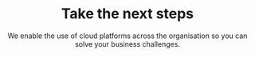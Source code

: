 ---
layout: page
title: Take the next steps
subtitle: We enable the use of cloud platforms across the organisation so you can solve your business challenges.
hero_height: is-large
hero_link: /platform-services/
hero_link_text: Start your journey
show_sidebar: false
callouts: example_callouts
---